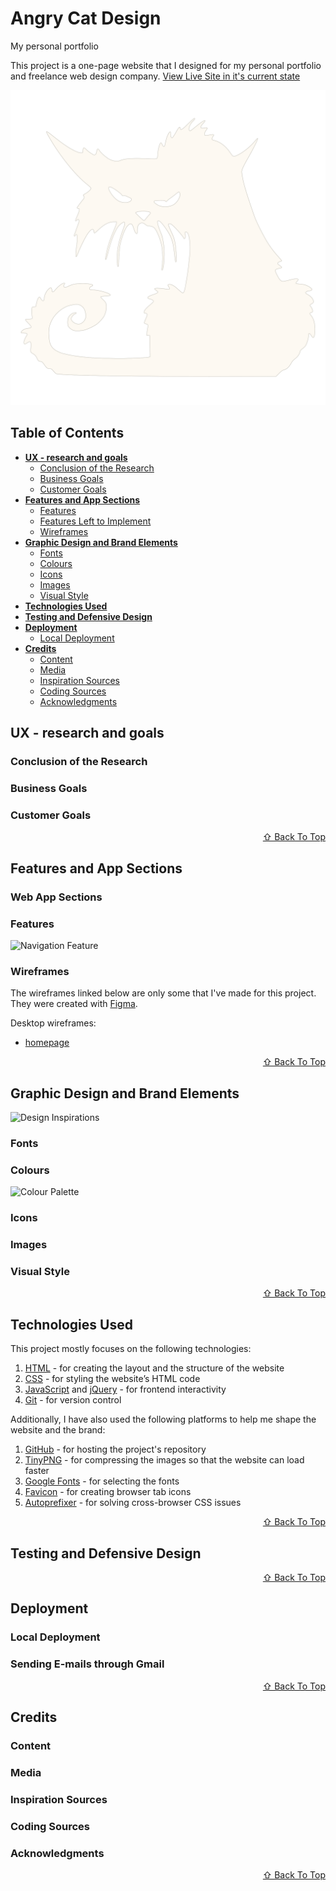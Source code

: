 # Angry Cat Design

My personal portfolio

This project is a one-page website that I designed for my personal portfolio and freelance web design company.
<a href="https://jays-t.github.io/resume/">View Live Site in it's current state</a>

![App Showcase](assets/images/angry_cat.svg)

## Table of Contents

  * [**UX - research and goals**](#ux---research-and-goals)
    + [Conclusion of the Research](#conclusion-of-the-research)
    + [Business Goals](#business-goals)
    + [Customer Goals](#customer-goals)
  * [**Features and App Sections**](#features-and-app-sections)
    + [Features](#features)
    + [Features Left to Implement](#features-left-to-implement)
    + [Wireframes](#wireframes)
  * [**Graphic Design and Brand Elements**](#graphic-design-and-brand-elements)
    + [Fonts](#fonts)
    + [Colours](#colours)
    + [Icons](#icons)
    + [Images](#images)
    + [Visual Style](#visual-style)
  * [**Technologies Used**](#technologies-used)
  * [**Testing and Defensive Design**](#testing-and-defensive-design)
  * [**Deployment**](#deployment)
    + [Local Deployment](#local-deployment)
  * [**Credits**](#credits)
    + [Content](#content)
    + [Media](#media)
    + [Inspiration Sources](#inspiration-sources)
    + [Coding Sources](#coding-sources)
    + [Acknowledgments](#acknowledgments)

## UX - research and goals

### Conclusion of the Research

### Business Goals

### Customer Goals
<div align="right">
    <a href="#table-of-contents"> ⇧ Back To Top </a>
</div>

## Features and App Sections

### Web App Sections

### Features

![Navigation Feature](readme-files/img-features/img-features-navigation.png)

### Wireframes

The wireframes linked below are only some that I've made for this project. They were created with [Figma](https://www.figma.com/).

Desktop wireframes:
* [homepage](https://raw.githubusercontent.com/valentina-b/ecosio-eco-friendly-cosmetics/master/readme-files/wireframes/dsk/wireframe-dsk-homepage.png)

<div align="right">
    <a href="#table-of-contents"> ⇧ Back To Top </a>
</div>

## Graphic Design and Brand Elements

![Design Inspirations](readme-files/img-design-inspirations.png)

### Fonts

### Colours

![Colour Palette](readme-files/img-colour-palette.png)

### Icons

### Images

### Visual Style

<div align="right">
    <a href="#table-of-contents"> ⇧ Back To Top </a>
</div>

## Technologies Used

This project mostly focuses on the following technologies:

1. [HTML](https://en.wikipedia.org/wiki/HTML) - for creating the layout and the structure of the website
1. [CSS](https://en.wikipedia.org/wiki/Cascading_Style_Sheets) - for styling the website’s HTML code
2. [JavaScript](https://en.wikipedia.org/wiki/JavaScript) and [jQuery](https://jquery.com/) - for frontend interactivity
3. [Git](https://git-scm.com/) - for version control

Additionally, I have also used the following platforms to help me shape the website and the brand:

1. [GitHub](https://github.com/) - for hosting the project's repository
2. [TinyPNG](https://tinypng.com/) - for compressing the images so that the website can load faster
3. [Google Fonts](https://fonts.google.com/) - for selecting the fonts
4. [Favicon](https://favicon.io/) - for creating browser tab icons
5. [Autoprefixer](https://autoprefixer.github.io/) - for solving cross-browser CSS issues

<div align="right">
    <a href="#table-of-contents"> ⇧ Back To Top </a>
</div>

## Testing and Defensive Design

<div align="right">
    <a href="#table-of-contents"> ⇧ Back To Top </a>
</div>

## Deployment

### Local Deployment

### Sending E-mails through Gmail

<div align="right">
    <a href="#table-of-contents"> ⇧ Back To Top </a>
</div>

## Credits

### Content

### Media

### Inspiration Sources

### Coding Sources

### Acknowledgments

<div align="right">
    <a href="#table-of-contents"> ⇧ Back To Top </a>
</div>